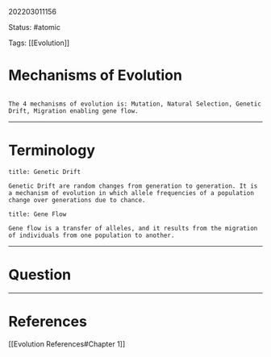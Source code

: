 202203011156

Status: #atomic

Tags: [[Evolution]]

# Mechanisms of Evolution
```ad-important

The 4 mechanisms of evolution is: Mutation, Natural Selection, Genetic Drift, Migration enabling gene flow.

```

---
# Terminology
```ad-Definition
title: Genetic Drift

Genetic Drift are random changes from generation to generation. It is a mechanism of evolution in which allele frequencies of a population change over generations due to chance.

```
```ad-Definition
title: Gene Flow

Gene flow is a transfer of alleles, and it results from the migration of individuals from one population to another.

```

---
# Question


---
# References
[[Evolution References#Chapter 1]]